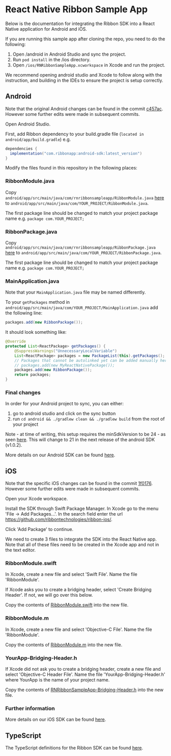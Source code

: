 # React Native Ribbon Sample App

Below is the documentation for integrating the Ribbon SDK into a React Native application for Android and iOS.

If you are running this sample app after cloning the repo, you need to do the following:

1. Open /android in Android Studio and sync the project.
2. Run `pod install` in the /ios directory. 
3. Open `/ios/RNRibbonSampleApp.xcworkspace` in Xcode and run the project.

We recommend opening android studio and Xcode to follow along with the instruction, and building in the IDEs to ensure the project is setup correctly.

## Android

Note that the original Android changes can be found in the commit [c457ac](https://github.com/ribbontechnologies/RNRibbonSampleApp/commit/c457ac10da93bd836fb6905ed964d5b88089f9b3). However some further edits were made in subsequent commits.

Open Android Studio.

First, add Ribbon dependency to your build.gradle file (`located in android/app/build.gradle`) e.g.

```gradle
dependencies {
  implementation("com.ribbonapp:android-sdk:latest_version")
}
```

Modify the files found in this repository in the following places:

### RibbonModule.java

Copy `android/app/src/main/java/com/rnribbonsampleapp/RibbonModule.java` [here](/android/app/src/main/java/com/rnribbonsampleapp/RibbonModule.java) to `android/app/src/main/java/com/YOUR_PROJECT/RibbonModule.java`. 

The first package line should be changed to match your project package name e.g. `package com.YOUR_PROJECT;`

### RibbonPackage.java

Copy `android/app/src/main/java/com/rnribbonsampleapp/RibbonPackage.java` [here](/android/app/src/main/java/com/rnribbonsampleapp/RibbonPackage.java) to `android/app/src/main/java/com/YOUR_PROJECT/RibbonPackage.java`.

The first package line should be changed to match your project package name e.g. `package com.YOUR_PROJECT;`

### MainApplication.java

Note that your `MainApplication.java` file may be named differently.

To your `getPackages` method in `android/app/src/main/java/com/YOUR_PROJECT/MainApplication.java` add the following line:

```java
packages.add(new RibbonPackage());
```

It should look something like:

```java
@Override
protected List<ReactPackage> getPackages() {
    @SuppressWarnings("UnnecessaryLocalVariable")
    List<ReactPackage> packages = new PackageList(this).getPackages();
    // Packages that cannot be autolinked yet can be added manually here, for example:
    // packages.add(new MyReactNativePackage());
    packages.add(new RibbonPackage());
    return packages;
}
```

### Final changes

In order for your Android project to sync, you can either:

1. go to android studio and click on the sync button
2. run `cd android && ./gradlew clean && ./gradlew build` from the root of your project

Note - at time of writing, this setup requires the minSdkVersion to be 24 - as seen [here](https://github.com/ribbontechnologies/RNRibbonSampleApp/commit/c457ac10da93bd836fb6905ed964d5b88089f9b3#diff-197b190e4a3512994d2cebed8aff5479ff88e136b8cc7a4b148ec9c3945bd65aR6). This will change to 21 in the next release of the android SDK (v1.0.2).

More details on our Android SDK can be found [here](https://docs.ribbonapp.com/docs/mobile-android-sdk).

## iOS

Note that the specific iOS changes can be found in the commit [1f0176](https://github.com/ribbontechnologies/RNRibbonSampleApp/commit/1f0176a2f17a595138ca4e6683df99ab5b702a27). However some further edits were made in subsequent commits.

Open your Xcode workspace.

Install the SDK through Swift Package Manager. In Xcode go to the menu 'File -> Add Packages...'. In the search field enter the url https://github.com/ribbontechnologies/ribbon-ios/.

Click 'Add Package' to continue.

We need to create 3 files to integrate the SDK into the React Native app. Note that all of these files need to be created in the Xcode app and not in the text editor.

### RibbonModule.swift

In Xcode, create a new file and select 'Swift File'. Name the file 'RibbonModule'.

If Xcode asks you to create a bridging header, select 'Create Bridging Header'. If not, we will go over this below.

Copy the contents of [RibbonModule.swift](/ios/RibbonModule.swift) into the new file.

### RibbonModule.m

In Xcode, create a new file and select 'Objective-C File'. Name the file 'RibbonModule'.

Copy the contents of [RibbonModule.m](/ios/RibbonModule.m) into the new file.

### YourApp-Bridging-Header.h

If Xcode did not ask you to create a bridging header, create a new file and select 'Objective-C Header File'. Name the file 'YourApp-Bridging-Header.h' where YourApp is the name of your project name.

Copy the contents of [RNRibbonSampleApp-Bridging-Header.h](/ios/RNRibbonSampleApp-Bridging-Header.h) into the new file.

### Further information

More details on our iOS SDK can be found [here](https://docs.ribbonapp.com/docs/mobile-ios-sdk).

## TypeScript

The TypeScript definitions for the Ribbon SDK can be found [here](/index.d.ts).

